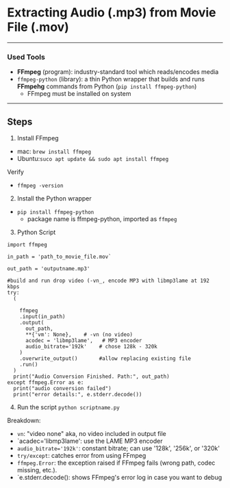 # Extracting Audio (.mp3) from Movie File (.mov)
---------

### Used Tools
- **FFmpeg** (program): industry-standard tool which reads/encodes media
- `ffmpeg-python` (library): a thin Python wrapper that builds and runs **FFmpehg** commands from Python (`pip install ffmpeg-python`)
  - FFmpeg must be installed on system
----------

## Steps

1. Install FFmpeg
- mac: `brew install ffmpeg`
- Ubuntu:`suco apt update && sudo apt install ffmpeg`

Verify
- `ffmpeg -version`

2. Install the Python wrapper
- `pip install ffmpeg-python`
  - package name is ffmpeg-python, imported as `ffmpeg`

3. Python Script
```
import ffmpeg

in_path = 'path_to_movie_file.mov`

out_path = 'outputname.mp3'

#build and run drop video (-vn_, encode MP3 with libmp3lame at 192 kbps
try:
  (
  
    ffmpeg
    .input(in_path)
    .output(
      out_path,          
      **{'vm': None},    # -vn (no video)
      acodec = 'libmp3lame',   # MP3 encoder
      audio_bitrate='192k'    # chose 128k - 320k
    )
    .overwrite_output()       #allow replacing existing file
    .run()
  )
  print("Audio Conversion Finished. Path:", out_path)
except ffmpeg.Error as e:
  print("audio conversion failed")
  print("error details:", e.stderr.decode())
```

4. Run the script
`python scriptname.py`

Breakdown:
- `vn`: "video none" aka, no video included in output file
- `acadec='libmp3lame': use the LAME MP3 encoder
- `audio_bitrate='192k'`: constant bitrate; can use '128k', '256k', or '320k'
- `try/except`: catches error from using FFmpeg
- `ffmpeg.Error`: the exception raised if FFmpeg fails (wrong path, codec missing, etc.).
- `e.stderr.decode(): shows FFmpeg's error log in case you want to debug

  
